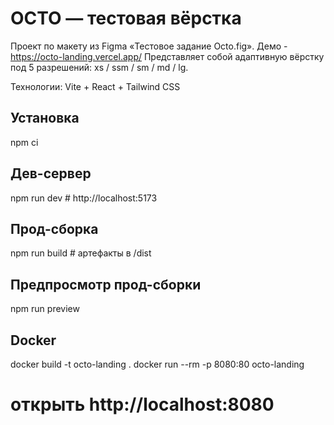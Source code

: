 # OCTO — тестовая вёрстка

Проект по макету из Figma «Тестовое задание Octo.fig». Демо - https://octo-landing.vercel.app/
Представляет собой адаптивную вёрстку под 5 разрешений: xs / ssm / sm / md / lg.

Технологии: Vite + React + Tailwind CSS
 
## Установка
npm ci

## Дев-сервер
npm run dev   # http://localhost:5173

## Прод-сборка
npm run build   # артефакты в /dist

## Предпросмотр прод-сборки
npm run preview

## Docker
docker build -t octo-landing .
docker run --rm -p 8080:80 octo-landing
# открыть http://localhost:8080
